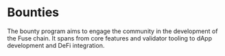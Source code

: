 # Bounties
The bounty program aims to engage the community in the development of the Fuse chain. It spans from core features and validator tooling to dApp development and DeFi integration.

